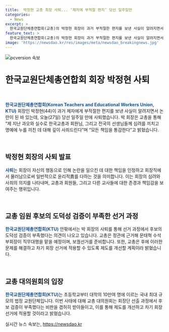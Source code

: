 ```yaml
---
title:  박정현 교총 최장 사퇴... ‘제자에 부적절 편지’ 당선 일주일만
categories:
  - News
excerpt: >
  한국교원단체총연합회(교총)의 박정현 회장이 과거 부적절한 편지를 보낸 사실이 알려지면서 사퇴했습니다. 당선된 지 일주일 만인 오늘(27일) 교총을 통해 심려를 끼쳐 사과하고 모든 책임을 통감한다고 밝혔습니다. 성 비위 및 후보의 도덕성에 대한 비판이 제기되며 교총 내부에서 사퇴 요구가 쏟아지고 있습니다. 교총은 문태혁 수석부회장이 대행으로 이끌며 보궐선거를 준비하고 후보 검증 제도를 개선할 예정이라고 밝혔습니다. 2030청년위원회 초대 위원장 등을 지낸 박 회장은 교총 사상 최연소 수장이었으나 논란으로 인해 사퇴하게 되었습니다. (단어수: 107)
feature_text: >
  한국교원단체총연합회(교총)의 박정현 회장이 과거 부적절한 편지를 보낸 사실이 알려지면서 사퇴했습니다. 당선된 지 일주일 만인 오늘(27일) 교총을 통해 심려를 끼쳐 사과하고 모든 책임을 통감한다고 밝혔습니다. 성 비위 및 후보의 도덕성에 대한 비판이 제기되며 교총 내부에서 사퇴 요구가 쏟아지고 있습니다. 교총은 문태혁 수석부회장이 대행으로 이끌며 보궐선거를 준비하고 후보 검증 제도를 개선할 예정이라고 밝혔습니다. 2030청년위원회 초대 위원장 등을 지낸 박 회장은 교총 사상 최연소 수장이었으나 논란으로 인해 사퇴하게 되었습니다. (단어수: 107)
image: 'https://newsdao.kr/res/images/meta/newsdao_breakingnews.jpg'
---
```


<p><img src="https://newsdao.kr/res/images/meta/newsdao_breakingnews.jpg" alt="pcversion 속보" /></p>

<h1 data-ke-size="size26">한국교원단체총연합회 회장 박정현 사퇴</h1>

<p data-ke-size="size16">&nbsp;</p>

<p><b><span style="color: #1a5490;">한국교원단체총연합회(Korean Teachers and Educational Workers Union, KTU)</span></b> 회장인 박정현(44)이 과거 제자에게 부적절한 편지를 보낸 사실이 알려지면서 논란이 된 바 있는데, 오늘(27일) 당선 일주일 만에 사퇴했습니다. 박 회장은 교총을 통해 “제 지난 과오와 실수로 한국교총과 회원님, 그리고 전국의 선생님들께 심려를 끼치고 명예에 누를 끼친 데 대해 깊이 사죄드린다”며 “모든 책임을 통감한다”고 밝혔습니다.</p>

<p data-ke-size="size16">&nbsp;</p>

<h2 data-ke-size="size26">박정현 회장의 사퇴 발표</h2>

<p><b><span style="color: #1a5490;">사퇴</span></b>는 회장이 자신의 행동으로 인해 논란을 일으킨 데 대한 책임을 인정하고 회장직에서 물러남으로써 일반적으로 윤리적責를 다하는 것을 의미합니다. 이는 회장의 심려와 사죄의 의지를 나타내며, 교총과 회원들, 그리고 다른 교사들에 대한 존경과 책임감을 보여주는 행위입니다.</p>

<p data-ke-size="size16">&nbsp;</p>

<h2 data-ke-size="size26">교총 임원 후보의 도덕성 검증이 부족한 선거 과정</h2>

<p><b><span style="color: #1a5490;">한국교원단체총연합회(KTU)</span></b> 안팎에서는 박 회장의 사퇴를 통해 선거 과정에서 후보의 도덕성 검증이 부족했다는 의견이 나오고 있습니다. 교총은 정관에 근거해 문태혁 수석부회장이 직무대행을 맡을 예정이며, 보궐선거를 준비합니다. 또한, 교총은 후에 이러한 문제를 해결하고 차기 회장 선거에 적용할 수 있도록 제도를 개선할 계획이라 밝혔습니다.</p>

<p data-ke-size="size16">&nbsp;</p>

<h2 data-ke-size="size26">교총 대의원회의 입장</h2>

<p><b><span style="color: #1a5490;">한국교원단체총연합회(KTU)</span></b>는 초등학교부터 대학의 10만여 명에 이르는 국내 최대 규모의 법정 교원단체입니다. 이번 사태에 대해 교총 대의원회는 회장단 선출 과정에서 후보 검증이 부족했다는 비판을 겸허히 받아들이고, 이를 통해 제도를 개선하고 차기 회장 선거에 적용할 것이라고 밝혔습니다. </p>
실시간 뉴스 속보는, <a href="https://newsdao.kr" rel="dofollow">https://newsdao.kr</a>


